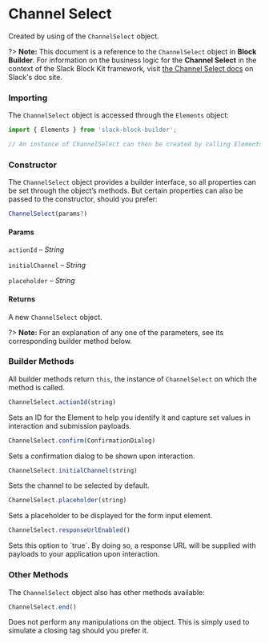 # Channel Select

Created by using of the `ChannelSelect` object.

?> **Note:** This document is a reference to the `ChannelSelect` object in **Block Builder**. For information on the business logic for the **Channel Select** in the context of the Slack Block Kit framework, visit [the Channel Select docs](https:&#x2F;&#x2F;api.slack.com&#x2F;reference&#x2F;block-kit&#x2F;block-elements#channel_select) on Slack's doc site.

### Importing

The `ChannelSelect` object is accessed through the `Elements` object:

```javascript
import { Elements } from 'slack-block-builder';

// An instance of ChannelSelect can then be created by calling Elements.ChannelSelect();
```


### Constructor

The `ChannelSelect` object provides a builder interface, so all properties can be set through the object’s methods. But certain properties can also be passed to the constructor, should you prefer:

```javascript
ChannelSelect(params?)
```

#### Params

`actionId` – *String*

`initialChannel` – *String*

`placeholder` – *String*

#### Returns

A new `ChannelSelect` object.

?> **Note:** For an explanation of any one of the parameters, see its corresponding builder method below.

### Builder Methods

All builder methods return `this`, the instance of `ChannelSelect` on which the method is called.

```javascript
ChannelSelect.actionId(string)
```

Sets an ID for the Element to help you identify it and capture set values in interaction and submission payloads.
```javascript
ChannelSelect.confirm(ConfirmationDialog)
```

Sets a confirmation dialog to be shown upon interaction.
```javascript
ChannelSelect.initialChannel(string)
```

Sets the channel to be selected by default.
```javascript
ChannelSelect.placeholder(string)
```

Sets a placeholder to be displayed for the form input element.
```javascript
ChannelSelect.responseUrlEnabled()
```

Sets this option to &#x60;true&#x60;. By doing so, a response URL will be supplied with payloads to your application upon interaction.


### Other Methods

The `ChannelSelect` object also has other methods available:

```javascript
ChannelSelect.end()
```

Does not perform any manipulations on the object. This is simply used to simulate a closing tag should you prefer it.


